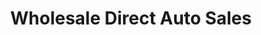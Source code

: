 ---
title: "Wholesale Direct Auto Sales"
url: /newport-news/wholesale-direct-auto-sales/
shop: car
---